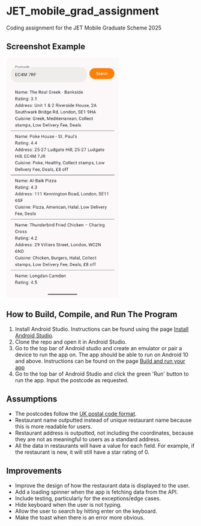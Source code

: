 # JET_mobile_grad_assignment

Coding assignment for the JET Mobile Graduate Scheme 2025

## Screenshot Example

<img src="https://github.com/sraddheya/JET_mobile_grad_assignment/blob/main/app_screenshot.png" width="300" alt="Mobile app screenshot">

## How to Build, Compile, and Run The Program

1. Install Android Studio. Instructions can be found using the page [Install Android Studio](https://developer.android.com/studio/install).
2. Clone the repo and open it in Android Studio.
3. Go to the top bar of Android studio and create an emulator or pair a device to run the app on. The app should be able to run on Android 10 and above. Instructions can be found on the page [Build and run your app](https://developer.android.com/studio/run)
4. Go to the top bar of Android Studio and click the green 'Run' button to run the app. Input the postcode as requested.

## Assumptions

- The postcodes follow the [UK postal code format](https://assets.publishing.service.gov.uk/media/5a81ebbded915d74e6234d42/Appendix_C_ILR_2017_to_2018_v1_Published_28April17.pdf).
- Restaurant name outputted instead of unique restaurant name because this is more readable for users.
- Restaurant address is outputted, not including the coordinates, because they are not as meaningful to users as a standard address.
- All the data in restaurants will have a value for each field. For example, if the restaurant is new, it will still have a star rating of 0.

## Improvements

- Improve the design of how the restaurant data is displayed to the user.
- Add a loading spinner when the app is fetching data from the API.
- Include testing, particularly for the exceptions/edge cases.
- Hide keyboard when the user is not typing.
- Allow the user to search by hitting enter on the keyboard.
- Make the toast when there is an error more obvious.
